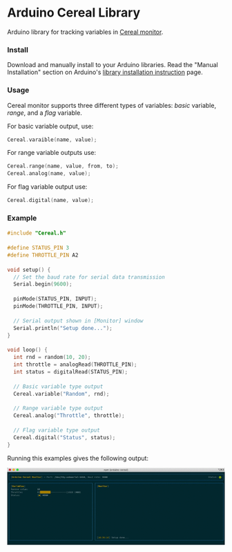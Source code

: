 # Arduino Cereal Library

Arduino library for tracking variables in [Cereal monitor](../README.md).

### Install

Download and manually install to your Arduino libraries. Read the "Manual Installation" section on Arduino's [library installation instruction](https://www.arduino.cc/en/Guide/Libraries) page.

### Usage

Cereal monitor supports three different types of variables: *basic* variable, *range*, and a *flag* variable.

For basic variable output, use:
```cpp
Cereal.varaible(name, value);
```

For range variable outputs use: 
```cpp
Cereal.range(name, value, from, to);
Cereal.analog(name, value);
```

For flag variable output use:
```cpp
Cereal.digital(name, value);
``` 

### Example

```cpp
#include "Cereal.h"

#define STATUS_PIN 3
#define THROTTLE_PIN A2

void setup() {
  // Set the baud rate for serial data transmission 
  Serial.begin(9600);
  
  pinMode(STATUS_PIN, INPUT);
  pinMode(THROTTLE_PIN, INPUT);
   
  // Serial output shown in [Monitor] window
  Serial.println("Setup done...");
}

void loop() {
  int rnd = random(10, 20);
  int throttle = analogRead(THROTTLE_PIN);
  int status = digitalRead(STATUS_PIN);
  
  // Basic variable type output
  Cereal.variable("Random", rnd);
  
  // Range variable type output
  Cereal.analog("Throttle", throttle);
  
  // Flag variable type output
  Cereal.digital("Status", status);
}

```

Running this examples gives the following output:

![image](../images/demo.gif)
